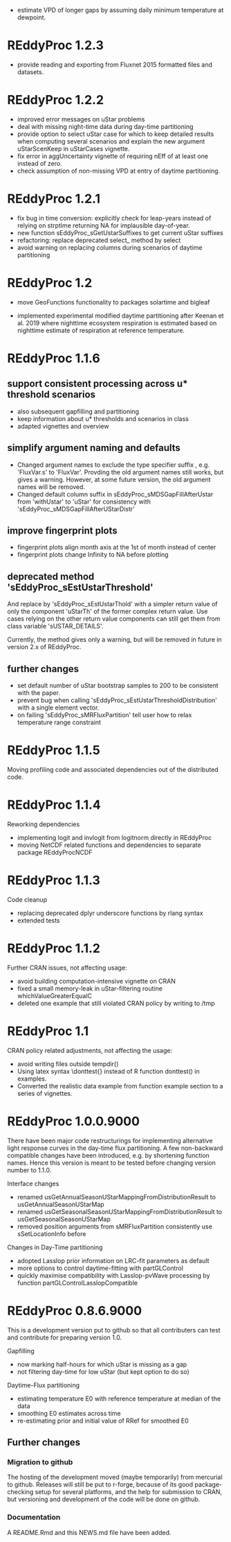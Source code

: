 
- estimate VPD of longer gaps by assuming daily minimum temperature at
  dewpoint.

# REddyProc 1.2.3

- provide reading and exporting from Fluxnet 2015 formatted files and datasets.

# REddyProc 1.2.2

- improved error messages on uStar problems
- deal with missing night-time data during day-time partitioning
- provide option to select uStar case for which to keep detailed results when 
  computing several scenarios 
  and explain the new argument uStarScenKeep in uStarCases vignette.
- fix error in aggUncertainty vignette of requiring nEff of at least one 
  instead of zero.
- check assumption of non-missing VPD at entry of daytime partitioning.

# REddyProc 1.2.1

- fix bug in time conversion: explicitly check for leap-years instead of
  relying on strptime returning NA for implausible day-of-year. 
- new function sEddyProc_sGetUstarSuffixes to get current uStar suffixes
- refactoring: replace deprecated select_ method by select
- avoid warning on replacing columns during scenarios of daytime partitioning

# REddyProc 1.2

- move GeoFunctions functionality to packages solartime and bigleaf

- implemented experimental modified daytime partitioning after Keenan et al. 2019
    where nighttime ecosystem respiration is estimated based on nighttime
    estimate of respiration at reference temperature.

# REddyProc 1.1.6

## support consistent processing across u* threshold scenarios 

- also subsequent gapfilling and partitioning
- keep information about u* thresholds and scenarios in class
- adapted vignettes and overview

## simplify argument naming and defaults

- Changed argument names to exclude the type specifier suffix
  , e.g. 'FluxVar.s' to 'FluxVar'. 
  Provding the old argument names still works, but gives a warning. However,
  at some future version, the old argument names will be removed.
- Changed default column suffix in sEddyProc_sMDSGapFillAfterUstar from 
  'withUstar' to 'uStar' for consistency with 
  'sEddyProc_sMDSGapFillAfterUStarDistr'

## improve fingerprint plots

- fingerprint plots align month axis at the 1st of month instead of center
- fingerprint plots change Infinity to NA before plotting

## deprecated method 'sEddyProc_sEstUstarThreshold'

And replace by 'sEddyProc_sEstUstarThold' with a simpler return value of
only the component 'uStarTh' of the former complex return value.
Use cases relying on the other return value components can still get them
from class variable 'sUSTAR_DETAILS'.

Currently, the method gives only a warning, but will be removed 
in future in version 2.x of REddyProc.

## further changes

- set default number of uStar bootstrap samples 
  to 200 to be consistent with the paper.
- prevent bug when calling 'sEddyProc_sEstUstarThresholdDistribution'
  with a single element vector.
- on failing 'sEddyProc_sMRFluxPartition' tell user how to relax 
  temperature range constraint    


# REddyProc 1.1.5

Moving profiling code and associated dependencies out of the distributed code.

# REddyProc 1.1.4

Reworking dependencies

- implementing logit and invlogit from logitnorm directly in REddyProc
- moving NetCDF related functions and dependencies to separate package 
  REddyProcNCDF

# REddyProc 1.1.3

Code cleanup

- replacing deprecated dplyr underscore functions by rlang syntax
- extended tests

# REddyProc 1.1.2

Further CRAN issues, not affecting usage:

- avoid building computation-intensive vignette on CRAN
- fixed a small memory-leak in uStar-filtering routine whichValueGreaterEqualC
- deleted one example that still violated CRAN policy by writing to /tmp


# REddyProc 1.1

CRAN policy related adjustments, not affecting the usage:

- avoid writing files outside tempdir()
- Using latex syntax \donttest{} instead of R function donttest() in examples.
- Converted the realistic data example from function example section 
  to a series of vignettes.


# REddyProc 1.0.0.9000 

There have been major code restructurings for implementing alternative light 
response curves in the day-time flux partitioning. 
A few non-backward compatible changes have been introduced, e.g. by shortening 
function names. Hence this version is meant to be tested before changing version 
number to 1.1.0. 

Interface changes

- renamed usGetAnnualSeasonUStarMappingFromDistributionResult to 
  usGetAnnualSeasonUStarMap
- renamed usGetSeasonalSeasonUStarMappingFromDistributionResult to 
  usGetSeasonalSeasonUStarMap
- removed position arguments from sMRFluxPartition
  consistently use sSetLocationInfo before
  
Changes in Day-Time partitioning

- adopted Lasslop prior information on LRC-fit parameters as default
- more options to control daytime-fitting with partGLControl
- quickly maximise compatibility with Lasslop-pvWave processing by function
  partGLControlLasslopCompatible

# REddyProc 0.8.6.9000

This is a development version put to github so that all contributers can test 
and contribute for preparing version 1.0.

Gapfilling
- now marking half-hours for which uStar is missing as a gap
- not filtering day-time for low uStar (but kept option to do so)

Daytime-Flux partitioning
- estimating temperature E0 with reference temperature at median of the data
- smoothing E0 estimates across time 
- re-estimating prior and initial value of RRef for smoothed E0

## Further changes

### Migration to github

The hosting of the development moved (maybe temporarily) from mercurial to 
github. Releases will still be put to r-forge, because of its good 
package-checking setup for several platforms, and the help for submission to 
CRAN, but versioning and development of the code will be done on github. 

### Documentation

A README.Rmd and this NEWS.md file have been added.
 
